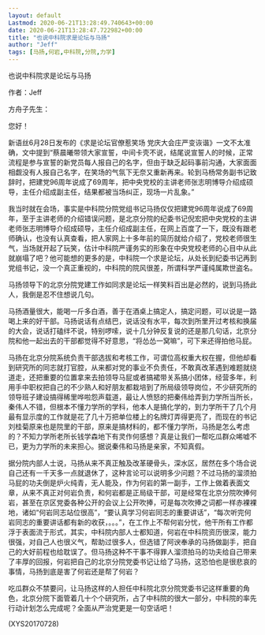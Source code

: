 ```yaml
---
layout: default
Lastmod: 2020-06-21T13:28:49.740643+00:00
date: 2020-06-21T13:28:47.722982+00:00
title: "也说中科院求是论坛与马扬"
author: "Jeff"
tags: [马扬,何岩,中科院,分院,力学]
---
```


也说中科院求是论坛与马扬

作者：Jeff

方舟子先生：

您好！

新语丝6月28日发布的《求是论坛官僚惹笑场 党庆大会庄严变诙谐》一文不太准确，文中提到“蔡晨曦带领大家宣誓，中间卡壳不说，结尾说宣誓人的时候，正常流程是参与宣誓的新党员每人报自己的名字，但由于缺乏起码事前沟通，大家面面相觑没有人报自己名字，在笑场的气氛下无奈又重新再来。轮到马杨常务副书记致辞时，把建党96周年说成了69周年，把中央党校的主讲老师张志明博导介绍成硕导，主任介绍成副主任，结果都被当场纠正，现场一片乱象。”

我当时就在会场，事实是中科院分院党组书记马扬仅仅把建党96周年说成了69周年，至于主讲老师的介绍错误问题，是北京分院的纪委书记倪宏把中央党校的主讲老师张志明博导介绍成硕导，主任介绍成副主任，在网上百度了一下，既没有跟老师确认，也没有认真查看，把人家网上十多年前的简历就给介绍了，党校老师很生气，当场就开起了玩笑，估计中科院严谨务实的形象在中央党校老师的心目中从此就崩塌了吧？他可能想的更多的是，中科院一个求是论坛，从处长到纪委书记再到党组书记，没一个真正重视的，中科院的院风很差，所谓科学严谨纯属欺世盗名。

马扬领导下的北京分院党建工作如同求是论坛一样笑料百出是必然的，说到马扬此人，我倒是忍不住想说几句。

马扬酒量很大，能喝一斤多白酒，善于在酒桌上搞定人，搞定问题，可以说是一路喝上来的好干部。马扬说话有点结巴，说话没有水平，每次到所里开过考核和换届的大会，说话打磕绊不说，特别啰嗦，说十几分钟反复说的还是那几句话，北京分院和他一起出去的干部都觉得不好意思，“将怂怂一窝嘛”，可下来还得拍他马屁。

马扬在北京分院系统负责干部选拔和考核工作，可谓位高权重大权在握，但他却看到研究所的同志就打官腔，从来都对党的事业不负责任，不敢真改革遇到难题就绕道走，还把重要的位置拿来去拍领导马屁或者搞裙带关系搞小团体，经营多年，利用手中职权把自己的不少熟人和好朋友都栽培到了所局级领导岗位，不少研究所的领导班子建设搞得稀里哗啦怨声载道，最让人愤怒的把秦伟给弄到力学所当所长，秦伟人不错，但根本不懂力学所的学科，他本人是搞化学的，到力学所干了几个月最有显示度的工作就是花了几十万把单位楼上的名牌灯弄得更亮了，而现在的书记刘桂菊原来也是院里的干部，原来是搞材料的，都不懂力学所，马扬是怎么考虑的？不知力学所老所长钱学森地下有灵作何感想？真是让我们一帮吃瓜群众唏嘘不已，更为力学所的未来担心。据说秦伟和马扬是亲家，不知真假。

据分院内部人士说，马扬从来不真正触及改革硬骨头，深水区，居然在多个场合说自己还有一千天多一点就退休了，这种言论可以说明多少问题？不过马扬的溜须拍马屁的功夫倒是炉火纯青，无人能及，作为何岩的第一副手，工作上做着表面文章，从来不真正对何岩负责，和何岩都是正局级干部，可是经常在北京分院吹捧何岩，甚至在京区党委各种公开的会议上公开吹捧，可是每次吹捧之词都一样赤裸裸地，诸如“何岩同志站位很高”，“要认真学习何岩同志的重要讲话”，“每次听完何岩同志的重要讲话都有新的收获，。。。”，在工作上不帮何岩分忧，他干所有工作都浮于表面流于形式，其实，中科院内部人士都知道，何岩在中科院资历很深，能力很强，对自己人也很义气，帮助过很多人，但选错了阿谀奉承的马扬做副手，把自己的大好前程也给耽误了。但马扬这种不干事不得罪人溜须拍马的功夫给自己带来了丰厚的回报，何岩把自己的北京分院党委书记让给了马扬，这恐怕也是很悲哀的事情，马扬到底是害了何岩还是帮了何岩？

吃瓜群众不禁要问，让马扬这样的人担任中科院北京分院党委书记这样重要的角色，北京分院下面管着几十个个研究所，占了中科院的很大一部分，中科院的率先行动计划怎么完成呢？全面从严治党更是一句空话吧！

(XYS20170728)

